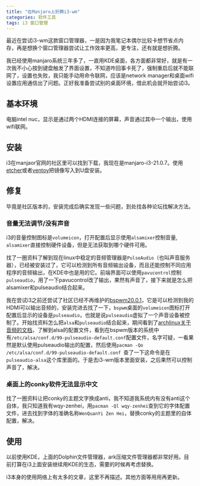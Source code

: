 ```yaml
---
title: "在Manjaro上折腾i3-wm"
categories: 软件工具
tags: i3 窗口管理
---
```


最近在尝试i3-wm这款窗口管理器，一是因为我笔记本偶尔比较卡想节省点内存，再是想换个窗口管理器尝试让工作效率更高，更专注，还有就是想折腾。

我已经使用manjaro系统三年多了，一直用KDE桌面，各方面都非常好，就是有一次我不小心按到键盘触发了界面设置，不知道咋回事卡死了，强制重启后就不能联网了，设置也失败，我只能手动用命令联网，应该是network manager和桌面wifi设置应用通信出了问题。正好我准备尝试别的桌面环境，借此机会就开始尝试i3。

## 基本环境

电脑intel nuc，显示是通过两个HDMI连接的屏幕，声音通过其中一个输出，使用wifi联网。

## 安装

i3在manjaor官网的社区里可以找到下载，我现在是manjaro-i3-21.0.7。使用[etcher](https://www.balena.io/etcher/)或者[ventoy](https://github.com/ventoy/Ventoy)把镜像写入到U盘安装。

## 修复

毕竟是社区版本的，安装完成后确实发现一些问题，到处找各种论坛找解决方法。

### 音量无法调节/没有声音

i3的音量控制图标是`volumeicon`，打开配置后显示使用`alsamixer`控制音量, `alsamixer`直接控制硬件设备，但是无法获取到哪个硬件可用。

找了一圈资料了解到现在linux中稳定的音频管理器是`PulseAudio`（也叫声音服务器），已经被安装过了，它可以检测到所有音频输出设备，而且还能控制不同应用程序的音频输出，在KDE中也是用的它。前端界面可以使用`pavucontrol`控制`pulseaudio`，用了一下pavucontrol改了输出，果然有声音了，接下来就是怎么把alsamixer和pulseaudio结合起来。

我在尝试i3之前还尝试了社区已经不再维护的[bspwm20.0.1](https://osdn.net/projects/manjaro-archive/storage/bspwm/20.0.1/)，它是可以检测到我的HDMI可以输出音频的，安装完进去找了一下，`bspwm`桌面的`volumeicon`图标打开配置后显示的设备是`pulseaudio`，也就是说`pulseaudio`虚拟了一个声音设备被控制了。开始找资料怎么把`alsa`和`pulseaudio`结合起来，期间看到了[archlinux关于音频的文档](https://wiki.archlinux.org/title/Advanced_Linux_Sound_Architecture_(%E7%AE%80%E4%BD%93%E4%B8%AD%E6%96%87))，了解到alsa的配置文件，看到在bspwm版本的系统中有`/etc/alsa/conf.d/99-pulseaudio-default.conf`配置文件，名字可疑，一看果然是默认使用pulseaudio输出的配置，然后使用`pacman -Qo /etc/alsa/conf.d/99-pulseaudio-default.conf `查了一下这命令是在`pulseaudio-alsa`这个库里面的。于是去i3-wm版本里面安装，之后果然可以控制声音了，解决。

### 桌面上的conky软件无法显示中文

找了一圈资料让把conky的主题文字换成anti，我不知道我系统内有没有anti这个自体，我只知道我有wqy-zenhei，用`pacman -Ql wqy-zenhei`查到它的字体配置文件，进去找到字体的准确名称`WenQuanYi Zen Hei`，替换conky的主题里的自体配置，解决。

## 使用

以前使用KDE，上面的Dolphin文件管理器，ark压缩文件管理器都非常好用。目前打算在i3上面安装继续用KDE的生态，需要的时候再考虑替换。

i3本身的使用网络上有太多的文章，这里不再描述。其他方面等用用再更新。

